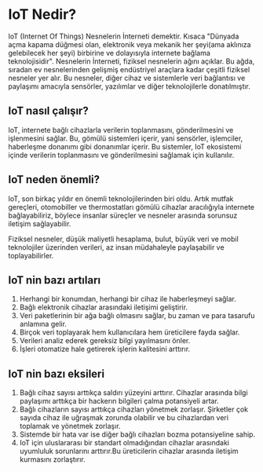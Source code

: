 # IoT Nedir?
IoT (Internet Of Things) Nesnelerin İnterneti demektir. Kısaca "Dünyada açma kapama düğmesi olan, elektronik veya mekanik her şeyi(ama aklınıza gelebilecek her şeyi) birbirine ve dolayısıyla internete bağlama teknolojisidir". Nesnelerin İnterneti, fiziksel nesnelerin ağını açıklar. Bu ağda, sıradan ev nesnelerinden gelişmiş endüstriyel araçlara kadar çeşitli fiziksel nesneler yer alır. Bu nesneler, diğer cihaz ve sistemlerle veri bağlantısı ve paylaşımı amacıyla sensörler, yazılımlar ve diğer teknolojilerle donatılmıştır.

## IoT nasıl çalışır? 
IoT, internete bağlı cihazlarla verilerin toplanmasını, gönderilmesini ve işlenmesini sağlar. Bu, gömülü sistemleri içerir, yani sensörler, işlemciler, haberleşme donanımı gibi donanımlar içerir. Bu sistemler, IoT ekosistemi içinde verilerin toplanmasını ve gönderilmesini sağlamak için kullanılır.

## IoT neden önemli?
IoT, son birkaç yıldır en önemli teknolojilerinden biri oldu. Artık mutfak gereçleri, otomobiller ve thermostatları gömülü cihazlar aracılığıyla internete bağlayabiliriz, böylece insanlar süreçler ve nesneler arasında sorunsuz iletişim sağlayabilir.

Fiziksel nesneler, düşük maliyetli hesaplama, bulut, büyük veri ve mobil teknolojiler üzerinden verileri, az insan müdahaleyle paylaşabilir ve toplayabilirler.

## IoT nin bazı artıları
<ol>
  <li>Herhangi bir konumdan, herhangi bir cihaz ile haberleşmeyi sağlar.</li>
  <li>Bağlı elektronik cihazlar arasındaki iletişimi geliştirir.</li>
  <li>Veri paketlerinin bir ağa bağlı olmasını sağlar, bu zaman ve para tasarufu anlamına gelir.</li>
  <li>Birçok veri toplayarak hem kullanıcılara hem üreticilere fayda sağlar.</li>
  <li>Verileri analiz ederek gereksiz bilgi yayılmasını önler.</li>
  <li>İşleri otomatize hale getirerek işlerin kalitesini arttırır.</li>
</ol>

## IoT nin bazı eksileri
<ol>
  <li>Bağlı cihaz sayısı arttıkça saldırı yüzeyini arttırır. Cihazlar arasında bilgi paylaşımı arttıkça bir hackerın bilgileri çalma potansiyeli artar.</li>
  <li>Bağlı cihazların sayısı arttıkça cihazları yönetmek zorlaşır. Şirketler çok sayıda cihaz ile uğraşmak zorunda olabilir ve bu cihazlardan veri toplamak ve yönetmek zorlaşır.</li>
  <li>Sistemde bir hata var ise diğer bağlı cihazları bozma potansiyeline sahip.</li>
  <li>IoT için uluslararası bir standart olmadığından cihazlar arasındaki uyumluluk sorunlarını arttırır.Bu üreticilerin cihazlar arasında iletişim kurmasını zorlaştırır.</li>
</ol>
